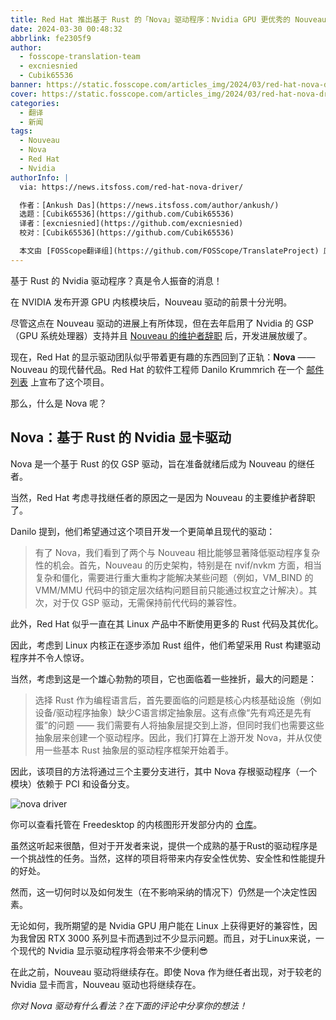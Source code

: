 ```yaml
---
title: Red Hat 推出基于 Rust 的「Nova」驱动程序：Nvidia GPU 更优秀的 Nouveau
date: 2024-03-30 00:48:32
abbrlink: fe2305f9
author:
  - fosscope-translation-team
  - excniesnied
  - Cubik65536
banner: https://static.fosscope.com/articles_img/2024/03/red-hat-nova-driver/redhat-to-replace-noveau-with-nova-driver.png
cover: https://static.fosscope.com/articles_img/2024/03/red-hat-nova-driver/redhat-to-replace-noveau-with-nova-driver.png
categories:
  - 翻译
  - 新闻
tags:
  - Nouveau
  - Nova
  - Red Hat
  - Nvidia
authorInfo: |
  via: https://news.itsfoss.com/red-hat-nova-driver/

  作者：[Ankush Das](https://news.itsfoss.com/author/ankush/)
  选题：[Cubik65536](https://github.com/Cubik65536)
  译者：[excniesnied](https://github.com/excniesnied)
  校对：[Cubik65536](https://github.com/Cubik65536)

  本文由 [FOSScope翻译组](https://github.com/FOSScope/TranslateProject) 原创编译，[开源观察](https://fosscope.com/) 荣誉推出
---
```


基于 Rust 的 Nvidia 驱动程序？真是令人振奋的消息！

<!-- more -->

在 NVIDIA 发布开源 GPU 内核模块后，Nouveau 驱动的前景十分光明。

尽管这点在 Nouveau 驱动的进展上有所体现，但在去年启用了 Nvidia 的 GSP（GPU 系统处理器）支持并且 [Nouveau 的维护者辞职](https://lists.freedesktop.org/archives/nouveau/2023-September/043239.html?ref=news.itsfoss.com) 后，开发进展放缓了。

现在，Red Hat 的显示驱动团队似乎带着更有趣的东西回到了正轨：**Nova** —— Nouveau 的现代替代品。Red Hat 的软件工程师 Danilo Krummrich 在一个 [邮件列表](https://lore.kernel.org/dri-devel/Zfsj0_tb-0-tNrJy@cassiopeiae/?ref=news.itsfoss.com) 上宣布了这个项目。

那么，什么是 Nova 呢？

## Nova：基于 Rust 的 Nvidia 显卡驱动

Nova 是一个基于 Rust 的仅 GSP 驱动，旨在准备就绪后成为 Nouveau 的继任者。

当然，Red Hat 考虑寻找继任者的原因之一是因为 Nouveau 的主要维护者辞职了。

Danilo 提到，他们希望通过这个项目开发一个更简单且现代的驱动：

> 有了 Nova，我们看到了两个与 Nouveau 相比能够显著降低驱动程序复杂性的机会。首先，Nouveau 的历史架构，特别是在 nvif/nvkm 方面，相当复杂和僵化，需要进行重大重构才能解决某些问题（例如，VM_BIND 的 VMM/MMU 代码中的锁定层次结构问题目前只能通过权宜之计解决）。其次，对于仅 GSP 驱动，无需保持前代代码的兼容性。

此外，Red Hat 似乎一直在其 Linux 产品中不断使用更多的 Rust 代码及其优化。

因此，考虑到 Linux 内核正在逐步添加 Rust 组件，他们希望采用 Rust 构建驱动程序并不令人惊讶。

当然，考虑到这是一个雄心勃勃的项目，它也面临着一些挫折，最大的问题是：

> 选择 Rust 作为编程语言后，首先要面临的问题是核心内核基础设施（例如设备/驱动程序抽象）缺少C语言绑定抽象层。这有点像“先有鸡还是先有蛋”的问题 —— 我们需要有人将抽象层提交到上游，但同时我们也需要这些抽象层来创建一个驱动程序。因此，我们打算在上游开发 Nova，并从仅使用一些基本 Rust 抽象层的驱动程序框架开始着手。

因此，该项目的方法将通过三个主要分支进行，其中 Nova 存根驱动程序（一个模块）依赖于 PCI 和设备分支。

![nova driver](https://static.fosscope.com/articles_img/2024/03/red-hat-nova-driver/nova-driver.jpg)

你可以查看托管在 Freedesktop 的内核图形开发部分内的 [仓库](https://gitlab.freedesktop.org/drm/nova?ref=news.itsfoss.com)。

虽然这听起来很酷，但对于开发者来说，提供一个成熟的基于Rust的驱动程序是一个挑战性的任务。当然，这样的项目将带来内存安全性优势、安全性和性能提升的好处。

然而，这一切何时以及如何发生（在不影响采纳的情况下）仍然是一个决定性因素。

无论如何，我所期望的是 Nvidia GPU 用户能在 Linux 上获得更好的兼容性，因为我曾因 RTX 3000 系列显卡而遇到过不少显示问题。而且，对于Linux来说，一个现代的 Nvidia 显示驱动程序将会带来不少便利😎

在此之前，Nouveau 驱动将继续存在。即使 Nova 作为继任者出现，对于较老的 Nvidia 显卡而言，Nouveau 驱动也将继续存在。

*你对 Nova 驱动有什么看法？在下面的评论中分享你的想法！*
